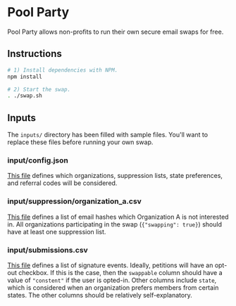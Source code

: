 # Pool Party

Pool Party allows non-profits to run their own secure email swaps for free.

## Instructions

```sh
# 1) Install dependencies with NPM.
npm install

# 2) Start the swap.
. ./swap.sh
```

## Inputs

The `inputs/` directory has been filled with sample files. You'll want to replace these files before running your own swap.

### input/config.json
[This file](https://github.com/ChrisAntaki/pool-party/blob/master/input/config.json) defines which organizations, suppression lists, state preferences, and referral codes will be considered.

### input/suppression/organization_a.csv
[This file](https://github.com/ChrisAntaki/pool-party/blob/master/input/suppression/organization_a.csv) defines a list of email hashes which Organization A is not interested in. All organizations participating in the swap (`{"swapping": true}`) should have at least one suppression list.

### input/submissions.csv
[This file](https://github.com/ChrisAntaki/pool-party/blob/master/input/submissions.csv) defines a list of signature events. Ideally, petitions will have an opt-out checkbox. If this is the case, then the `swappable` column should have a value of `"constent"` if the user is opted-in. Other columns include `state`, which is considered when an organization prefers members from certain states. The other columns should be relatively self-explanatory.
